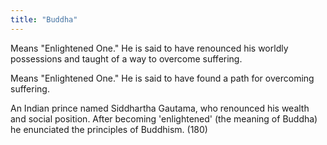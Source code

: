 ```yaml
---
title: "Buddha"
---
```

Means &quot;Enlightened One.&quot; He is said to have renounced his worldly possessions and taught of a way to overcome suffering.

Means &quot;Enlightened One.&quot; He is said to have found a path for overcoming suffering.

An Indian prince named Siddhartha Gautama, who renounced his wealth and social position. After becoming 'enlightened' (the meaning of Buddha) he enunciated the principles of Buddhism. (180)

